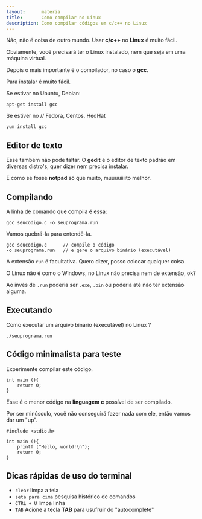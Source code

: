 ```yaml
---
layout:      materia
title:       Como compilar no Linux
description: Como compilar códigos em c/c++ no Linux
---
```


Não, não é coisa de outro mundo. Usar __c/c++__ no __Linux__ é muito fácil.

Obviamente, você precisará ter o Linux instalado, nem que seja em uma máquina virtual.

Depois o mais importante é o compilador, no caso o __gcc__.

Para instalar é muito fácil.

Se estivar no Ubuntu, Debian:

    apt-get install gcc

Se estiver no // Fedora, Centos, HedHat

    yum install gcc      



Editor de texto
---

Esse também não pode faltar. O __gedit__ é o editor de texto padrão em diversas distro's, quer dizer nem precisa instalar.

É como se fosse __notpad__ só que muito, muuuuiiiito melhor.



Compilando
---

A linha de comando que compila é essa:

    gcc seucodigo.c -o seuprograma.run

Vamos quebrá-la para entendê-la.

    gcc seucodigo.c      // compile o código  
    -o seuprograma.run   // e gere o arquivo binário (executável)


A extensão `run` é facultativa. Quero dizer, posso colocar qualquer coisa.

O Linux não é como o Windows, no Linux não precisa nem de extensão, ok?

Ao invés de `.run` poderia ser `.exe`, `.bin` ou poderia até não ter extensão alguma.


Executando
---

Como executar um arquivo binário (executável) no Linux ?

    ./seuprograma.run



Código minimalista para teste
---

Experimente compilar este código.

    int main (){
        return 0;
    }

Esse é o menor código na __linguagem c__ possível de ser compilado.

Por ser minúsculo, você não conseguirá fazer nada com ele, então vamos dar um "up".

    #include <stdio.h>

    int main (){
        printf ("Hello, world!\n");
        return 0;
    }



Dicas rápidas de uso do terminal
---

- `clear` limpa a tela
- `seta para cima` pesquisa histórico de comandos
- `CTRL + U` limpa linha
- `TAB` Acione a tecla __TAB__ para usufruir do "autocomplete"